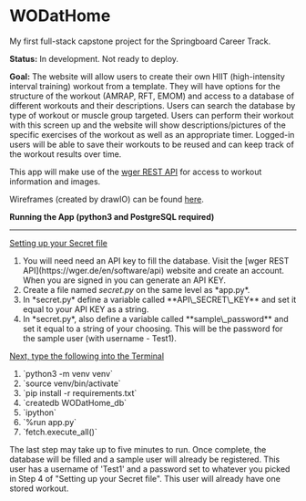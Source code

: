 # WODatHome

My first full-stack capstone project for the Springboard Career Track.

**Status:** In development. Not ready to deploy.

**Goal:** The website will allow users to create their own HIIT (high-intensity interval training) workout from a template. They will have options for the structure of the workout (AMRAP, RFT, EMOM) and access to a database of different workouts and their descriptions. Users can search the database by type of workout or muscle group targeted. Users can perform their workout with this screen up and the website will show descriptions/pictures of the specific exercises of the workout as well as an appropriate timer. Logged-in users will be able to save their workouts to be reused and can keep track of the workout results over time.

This app will make use of the [wger REST API](https://wger.de/en/software/api) for access to workout information and images.

Wireframes (created by drawIO) can be found [here](https://drive.google.com/file/d/1yAY6GoaadWmxEO3Tsi-nS69-XsKmUaJ0/view?usp=sharing).

**Running the App (python3 and PostgreSQL required)**

---

<u>Setting up your Secret file</u>

<ol>
<li>You will need need an API key to fill the database. Visit the [wger REST API](https://wger.de/en/software/api) website and create an account. When you are signed in you can generate an API KEY.</li>
<li>Create a file named <i>secret.py</i> on the same level as *app.py*. </li>
<li>In *secret.py* define a variable called **API\_SECRET\_KEY** and set it equal to your API KEY as a string.</li>
<li>In *secret.py*, also define a variable called **sample\_password** and set it equal to a string of your choosing. This will be the password for the sample user (with username - Test1). 
</ol>

<u>Next, type the following into the Terminal</u>

<ol>
<li>`python3 -m venv venv`</li>
<li>`source venv/bin/activate`</li>
<li>`pip install -r requirements.txt`</li>
<li>`createdb WODatHome_db`</li>
<li>`ipython`</li>
<li>`%run app.py`</li>
<li>`fetch.execute_all()`</li>
</ol>
The last step may take up to five minutes to run. Once complete, the database will be filled and a sample user will already be registered. This user has a username of 'Test1' and a password set to whatever you picked in Step 4 of "Setting up your Secret file". This user will already have one stored workout.
